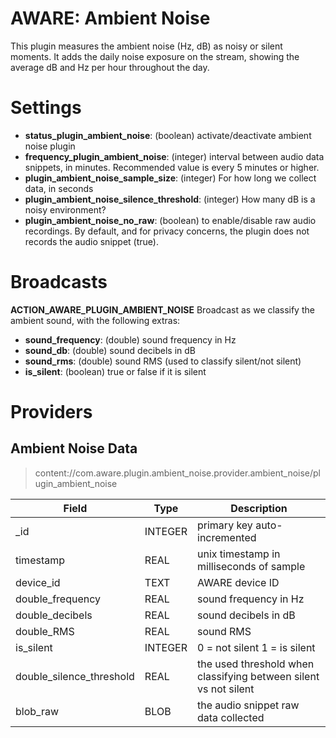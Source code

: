 AWARE: Ambient Noise
====================

This plugin measures the ambient noise (Hz, dB) as noisy or silent moments. It adds the daily noise exposure on the stream, showing the average dB and Hz per hour throughout the day.

# Settings
- **status_plugin_ambient_noise**: (boolean) activate/deactivate ambient noise plugin
- **frequency_plugin_ambient_noise**: (integer) interval between audio data snippets, in minutes. Recommended value is every 5 minutes or higher.
- **plugin_ambient_noise_sample_size**: (integer) For how long we collect data, in seconds
- **plugin_ambient_noise_silence_threshold**: (integer) How many dB is a noisy environment?
- **plugin_ambient_noise_no_raw**: (boolean) to enable/disable raw audio recordings. By default, and for privacy concerns, the plugin does not records the audio snippet (true).

# Broadcasts
**ACTION_AWARE_PLUGIN_AMBIENT_NOISE**
Broadcast as we classify the ambient sound, with the following extras:
- **sound_frequency**: (double) sound frequency in Hz
- **sound_db**: (double) sound decibels in dB
- **sound_rms**: (double) sound RMS (used to classify silent/not silent)
- **is_silent**: (boolean) true or false if it is silent
    
# Providers
##  Ambient Noise Data
> content://com.aware.plugin.ambient_noise.provider.ambient_noise/plugin_ambient_noise

Field | Type | Description
----- | ---- | -----------
_id | INTEGER | primary key auto-incremented
timestamp | REAL | unix timestamp in milliseconds of sample
device_id | TEXT | AWARE device ID
double_frequency | REAL | sound frequency in Hz
double_decibels	| REAL | sound decibels in dB
double_RMS | REAL |	sound RMS
is_silent |	INTEGER | 0 = not silent 1 = is silent
double_silence_threshold | REAL | the used threshold when classifying between silent vs not silent
blob_raw | BLOB | the audio snippet raw data collected
